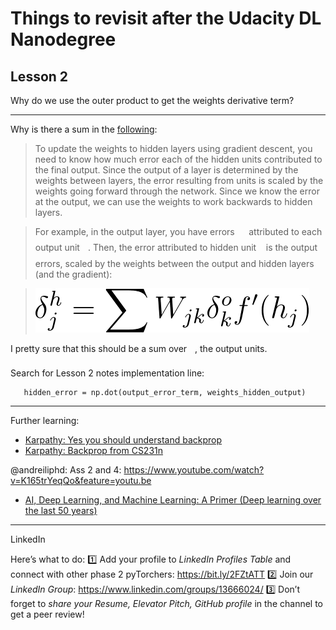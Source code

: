 # Things to revisit after the Udacity DL Nanodegree

## Lesson 2

Why do we use the outer product to get the weights derivative term?

----------

Why is there a sum in the [following](https://classroom.udacity.com/nanodegrees/nd101/parts/94643112-2cab-46f8-a5be-1b6e4fa7a211/modules/89a1ec1d-4c22-4a77-b230-b0da99240c89/lessons/07f472eb-0210-446f-8ec2-d297b06c86d0/concepts/87d85ff2-db15-438b-9be8-d097ea917f1e):

> To update the weights to hidden layers using gradient descent, you need to know how much error each of the hidden units contributed to the final output. Since the output of a layer is determined by the weights between layers, the error resulting from units is scaled by the weights going forward through the network. Since we know the error at the output, we can use the weights to work backwards to hidden layers.

> For example, in the output layer, you have errors <img src="/notes/tex/e4e596eb7747127bcdb49b076a870dae.svg?invert_in_darkmode&sanitize=true" align=middle width=14.57196839999999pt height=22.831056599999986pt/> attributed to each output unit <img src="/notes/tex/63bb9849783d01d91403bc9a5fea12a2.svg?invert_in_darkmode&sanitize=true" align=middle width=9.075367949999992pt height=22.831056599999986pt/>. Then, the error attributed to hidden unit <img src="/notes/tex/36b5afebdba34564d884d347484ac0c7.svg?invert_in_darkmode&sanitize=true" align=middle width=7.710416999999989pt height=21.68300969999999pt/> is the output errors, scaled by the weights between the output and hidden layers (and the gradient):

> ![revisit01.gif](revisit01.gif)

I pretty sure that this should be a sum over <img src="/notes/tex/63bb9849783d01d91403bc9a5fea12a2.svg?invert_in_darkmode&sanitize=true" align=middle width=9.075367949999992pt height=22.831056599999986pt/>, the output units.

Search for Lesson 2 notes implementation line:

```
   hidden_error = np.dot(output_error_term, weights_hidden_output)
```

------

Further learning:

* [Karpathy: Yes you should understand backprop](https://medium.com/@karpathy/yes-you-should-understand-backprop-e2f06eab496b)
* [Karpathy: Backprop from CS231n](https://www.youtube.com/watch?v=59Hbtz7XgjM)

@andreiliphd: Ass 2 and 4:
https://www.youtube.com/watch?v=K165trYeqQo&feature=youtu.be

* [AI, Deep Learning, and Machine Learning: A Primer (Deep learning over the last 50 years)](https://www.youtube.com/watch?v=ht6fLrar91U&feature=youtu.be)

------------

LinkedIn

Here’s what to do:
:one: Add your profile to *LinkedIn Profiles Table* and connect with other phase 2 pyTorchers: https://bit.ly/2FZtATT
:two: Join our *LinkedIn Group*: https://www.linkedin.com/groups/13666024/
:three: Don’t forget to *share your Resume, Elevator Pitch, GitHub profile* in the channel to get a peer review!

